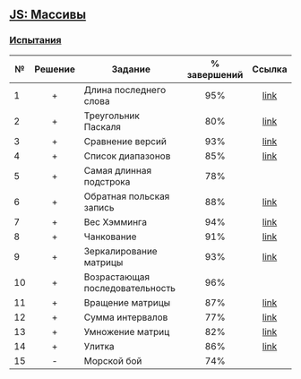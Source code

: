 ## [JS: Массивы](https://ru.hexlet.io/courses/js-arrays)

### [Испытания](https://ru.hexlet.io/courses/js-arrays#challenges)

№  |Решение| Задание                        | % завершений| Ссылка |
---|:-----:|--------------------------------|:-----------:|:------:|
1  | +     |Длина последнего слова          |95%          |  [link](https://ru.hexlet.io/code_reviews/195105)|
2  | +     |Треугольник Паскаля             |80%          |  [link](https://ru.hexlet.io/code_reviews/198593)|
3  | +     |Сравнение версий                |93%          |  [link](https://ru.hexlet.io/code_reviews/197922)|
4  | +     |Список диапазонов               |85%          |  [link](https://ru.hexlet.io/code_reviews/199404)|
5  | +     |Самая длинная подстрока         |78%          |         |
6  | +     |Обратная польская запись        |88%          |  [link](https://ru.hexlet.io/code_reviews/198181)|
7  | +     |Вес Хэмминга                    |94%          |  [link](https://ru.hexlet.io/code_reviews/195603)|
8  | +     |Чанкование                      |91%          |  [link](https://ru.hexlet.io/code_reviews/198021)|
9  | +     |Зеркалирование матрицы          |93%          |  [link](https://ru.hexlet.io/code_reviews/197338)|
10 | +     |Возрастающая последовательность |96%          |         |
11 | +     |Вращение матрицы                |87%          |  [link](https://ru.hexlet.io/code_reviews/228961)|
12 | +     |Сумма интервалов                |77%          |  [link](https://ru.hexlet.io/code_reviews/250916)|
13 | +     |Умножение матриц                |82%          |  [link](https://ru.hexlet.io/code_reviews/243961)|
14 | +     |Улитка                          |86%          |  [link](https://ru.hexlet.io/code_reviews/245773)|
15 | -     |Морской бой                     |74%          |         |
